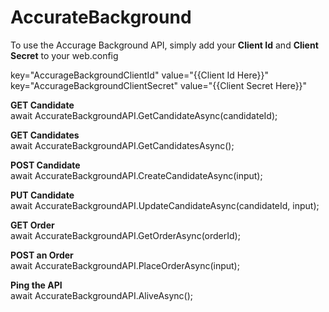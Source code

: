 # AccurateBackground

To use the Accurage Background API, simply add your <b>Client Id</b> and <b>Client Secret</b> to your web.config

key="AccurageBackgroundClientId" value="{{Client Id Here}}" <br/>
key="AccurageBackgroundClientSecret" value="{{Client Secret Here}}"

<b>GET Candidate</b><br/>
await AccurateBackgroundAPI.GetCandidateAsync(candidateId);

<b>GET Candidates</b><br/>
await AccurateBackgroundAPI.GetCandidatesAsync();

<b>POST Candidate</b><br/>
await AccurateBackgroundAPI.CreateCandidateAsync(input);
 
<b>PUT Candidate</b><br/>
await AccurateBackgroundAPI.UpdateCandidateAsync(candidateId, input);

<b>GET Order</b><br/>
await AccurateBackgroundAPI.GetOrderAsync(orderId);

<b>POST an Order</b><br/>
await AccurateBackgroundAPI.PlaceOrderAsync(input);

<b>Ping the API</b><br/>
await AccurateBackgroundAPI.AliveAsync();
